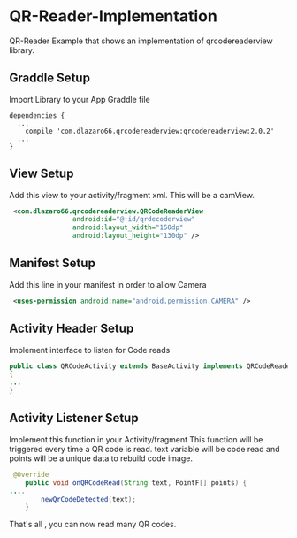 # QR-Reader-Implementation
QR-Reader Example that shows an implementation of qrcodereaderview library.

## Graddle Setup
Import Library to your App Graddle file

```
dependencies {
  ...
    compile 'com.dlazaro66.qrcodereaderview:qrcodereaderview:2.0.2'
  ...
}
```

## View Setup
Add this view to your activity/fragment xml. This will be a camView.

```XML
 <com.dlazaro66.qrcodereaderview.QRCodeReaderView
                android:id="@+id/qrdecoderview"
                android:layout_width="150dp"
                android:layout_height="130dp" />
```


## Manifest Setup
Add this line in your manifest in order to allow Camera

```xml
 <uses-permission android:name="android.permission.CAMERA" />
```

## Activity Header Setup
Implement interface to listen for Code reads

```java
public class QRCodeActivity extends BaseActivity implements QRCodeReaderView.OnQRCodeReadListener
{
...
}
```


## Activity Listener Setup
Implement this function in your Activity/fragment
This function will be triggered every time a QR code is read.
text variable will be code read and points will be a unique data to rebuild code image.

```java
 @Override
    public void onQRCodeRead(String text, PointF[] points) {
....
        newQrCodeDetected(text);
    }
```

That's all , you can now read many QR codes.







